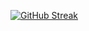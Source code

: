 
[![GitHub Streak](http://github-readme-streak-stats.herokuapp.com?user=qa1602&theme=dark&exclude_days=Sun&card_width=496)](https://git.io/streak-stats)
